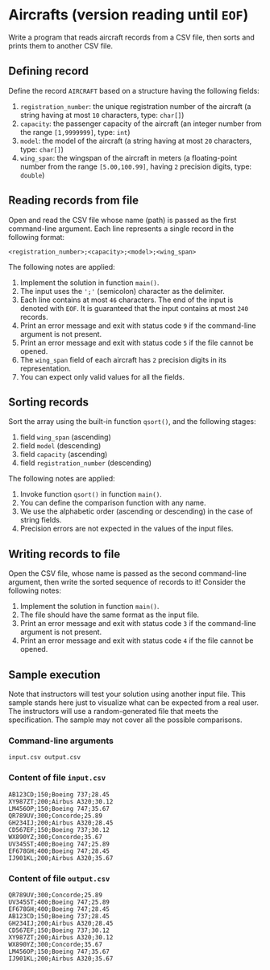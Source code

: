 # Aircrafts (version reading until `EOF`)

Write a program that reads aircraft records from a CSV file, then sorts and prints them to another CSV file.

## Defining record

Define the record `AIRCRAFT` based on a structure having the following fields:

1. `registration_number`: the unique registration number of the aircraft (a string having at most `10` characters, type: `char[]`)
1. `capacity`: the passenger capacity of the aircraft (an integer number from the range `[1,9999999]`, type: `int`)
1. `model`: the model of the aircraft (a string having at most `20` characters, type: `char[]`)
1. `wing_span`: the wingspan of the aircraft in meters (a floating-point number from the range `[5.00,100.99]`, having `2` precision digits, type: `double`)

## Reading records from file

Open and read the CSV file whose name (path) is passed as the first command-line argument. Each line represents a single record in the following format:

```
<registration_number>;<capacity>;<model>;<wing_span>
```

The following notes are applied:

1. Implement the solution in function `main()`.
1. The input uses the `';'` (semicolon) character as the delimiter.
1. Each line contains at most `46` characters.
The end of the input is denoted with `EOF`. It is guaranteed that the input contains at most `240` records.
1. Print an error message and exit with status code `9` if the command-line argument is not present.
1. Print an error message and exit with status code `5` if the file cannot be opened.
1. The `wing_span` field of each aircraft has `2` precision digits in its representation.
1. You can expect only valid values for all the fields.

## Sorting records

Sort the array using the built-in function `qsort()`, and the following stages:

1. field `wing_span` (ascending)
1. field `model` (descending)
1. field `capacity` (ascending)
1. field `registration_number` (descending)

The following notes are applied:

1. Invoke function `qsort()` in function `main()`.
1. You can define the comparison function with any name.
1. We use the alphabetic order (ascending or descending) in the case of string fields.
1. Precision errors are not expected in the values of the input files.

## Writing records to file

Open the CSV file, whose name is passed as the second command-line argument, then write the sorted sequence of records to it! Consider the following notes:

1. Implement the solution in function `main()`.
1. The file should have the same format as the input file.
1. Print an error message and exit with status code `3` if the command-line argument is not present.
1. Print an error message and exit with status code `4` if the file cannot be opened.

## Sample execution

<div class="alert alert-warning">
Note that instructors will test your solution using another input file. This sample stands here just to visualize what can be expected from a real user. The instructors will use a random-generated file that meets the specification. The sample may not cover all the possible comparisons.
</div>

### Command-line arguments

```
input.csv output.csv
```

### Content of file `input.csv`

```
AB123CD;150;Boeing 737;28.45
XY987ZT;200;Airbus A320;30.12
LM456OP;150;Boeing 747;35.67
QR789UV;300;Concorde;25.89
GH234IJ;200;Airbus A320;28.45
CD567EF;150;Boeing 737;30.12
WX890YZ;300;Concorde;35.67
UV345ST;400;Boeing 747;25.89
EF678GH;400;Boeing 747;28.45
IJ901KL;200;Airbus A320;35.67
```

### Content of file `output.csv`

```
QR789UV;300;Concorde;25.89
UV345ST;400;Boeing 747;25.89
EF678GH;400;Boeing 747;28.45
AB123CD;150;Boeing 737;28.45
GH234IJ;200;Airbus A320;28.45
CD567EF;150;Boeing 737;30.12
XY987ZT;200;Airbus A320;30.12
WX890YZ;300;Concorde;35.67
LM456OP;150;Boeing 747;35.67
IJ901KL;200;Airbus A320;35.67
```

